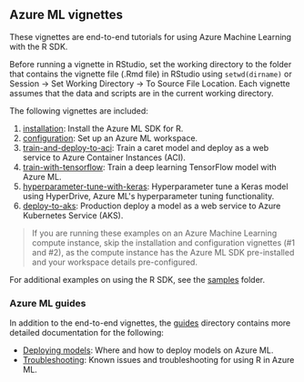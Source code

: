## Azure ML vignettes
These vignettes are end-to-end tutorials for using Azure Machine Learning with the R SDK.

Before running a vignette in RStudio, set the working directory to the folder that contains the vignette file (.Rmd file) in RStudio using `setwd(dirname)` or Session -> Set Working Directory -> To Source File Location. Each vignette assumes that the data and scripts are in the current working directory.

The following vignettes are included:
1. [installation](installation.Rmd): Install the Azure ML SDK for R.
2. [configuration](configuration.Rmd): Set up an Azure ML workspace.
3. [train-and-deploy-to-aci](train-and-deploy-to-aci): Train a caret model and deploy as a web service to Azure Container Instances (ACI).
4. [train-with-tensorflow](train-with-tensorflow/): Train a deep learning TensorFlow model with Azure ML.
5. [hyperparameter-tune-with-keras](cnn-tuning-with-hyperdrive/): Hyperparameter tune a Keras model using HyperDrive, Azure ML's hyperparameter tuning functionality.
6. [deploy-to-aks](deploy-to-aks/): Production deploy a model as a web service to Azure Kubernetes Service (AKS).

> If you are running these examples on an Azure Machine Learning compute instance, skip the installation and configuration vignettes (#1 and #2), as the compute instance has the Azure ML SDK pre-installed and your workspace details pre-configured.

For additional examples on using the R SDK, see the [samples](../samples) folder.

### Azure ML guides
In addition to the end-to-end vignettes, the [guides](guides/) directory contains more detailed documentation for the following:
* [Deploying models](deploying-models.Rmd): Where and how to deploy models on Azure ML.
* [Troubleshooting](troubleshooting.Rmd): Known issues and troubleshooting for using R in Azure ML.